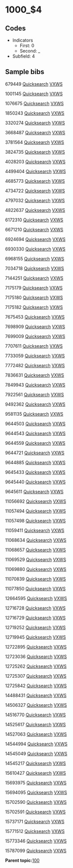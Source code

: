 # 1000\_$4

## Codes

-   Indicators
    -   First: 0
    -   Second: \_
-   Subfield: 4

## Sample bibs

679449 [Quicksearch](https://search.library.yale.edu/catalog/679449) [VXWS](http://prodorbis.library.yale.edu:7014/vxws/GetHoldingsService?bibId=679449)

1001145 [Quicksearch](https://search.library.yale.edu/catalog/1001145) [VXWS](http://prodorbis.library.yale.edu:7014/vxws/GetHoldingsService?bibId=1001145)

1076675 [Quicksearch](https://search.library.yale.edu/catalog/1076675) [VXWS](http://prodorbis.library.yale.edu:7014/vxws/GetHoldingsService?bibId=1076675)

1850243 [Quicksearch](https://search.library.yale.edu/catalog/1850243) [VXWS](http://prodorbis.library.yale.edu:7014/vxws/GetHoldingsService?bibId=1850243)

3320274 [Quicksearch](https://search.library.yale.edu/catalog/3320274) [VXWS](http://prodorbis.library.yale.edu:7014/vxws/GetHoldingsService?bibId=3320274)

3668487 [Quicksearch](https://search.library.yale.edu/catalog/3668487) [VXWS](http://prodorbis.library.yale.edu:7014/vxws/GetHoldingsService?bibId=3668487)

3781564 [Quicksearch](https://search.library.yale.edu/catalog/3781564) [VXWS](http://prodorbis.library.yale.edu:7014/vxws/GetHoldingsService?bibId=3781564)

3824735 [Quicksearch](https://search.library.yale.edu/catalog/3824735) [VXWS](http://prodorbis.library.yale.edu:7014/vxws/GetHoldingsService?bibId=3824735)

4028203 [Quicksearch](https://search.library.yale.edu/catalog/4028203) [VXWS](http://prodorbis.library.yale.edu:7014/vxws/GetHoldingsService?bibId=4028203)

4499404 [Quicksearch](https://search.library.yale.edu/catalog/4499404) [VXWS](http://prodorbis.library.yale.edu:7014/vxws/GetHoldingsService?bibId=4499404)

4685773 [Quicksearch](https://search.library.yale.edu/catalog/4685773) [VXWS](http://prodorbis.library.yale.edu:7014/vxws/GetHoldingsService?bibId=4685773)

4734722 [Quicksearch](https://search.library.yale.edu/catalog/4734722) [VXWS](http://prodorbis.library.yale.edu:7014/vxws/GetHoldingsService?bibId=4734722)

4797032 [Quicksearch](https://search.library.yale.edu/catalog/4797032) [VXWS](http://prodorbis.library.yale.edu:7014/vxws/GetHoldingsService?bibId=4797032)

4822637 [Quicksearch](https://search.library.yale.edu/catalog/4822637) [VXWS](http://prodorbis.library.yale.edu:7014/vxws/GetHoldingsService?bibId=4822637)

6172310 [Quicksearch](https://search.library.yale.edu/catalog/6172310) [VXWS](http://prodorbis.library.yale.edu:7014/vxws/GetHoldingsService?bibId=6172310)

6671210 [Quicksearch](https://search.library.yale.edu/catalog/6671210) [VXWS](http://prodorbis.library.yale.edu:7014/vxws/GetHoldingsService?bibId=6671210)

6924694 [Quicksearch](https://search.library.yale.edu/catalog/6924694) [VXWS](http://prodorbis.library.yale.edu:7014/vxws/GetHoldingsService?bibId=6924694)

6930330 [Quicksearch](https://search.library.yale.edu/catalog/6930330) [VXWS](http://prodorbis.library.yale.edu:7014/vxws/GetHoldingsService?bibId=6930330)

6968155 [Quicksearch](https://search.library.yale.edu/catalog/6968155) [VXWS](http://prodorbis.library.yale.edu:7014/vxws/GetHoldingsService?bibId=6968155)

7034718 [Quicksearch](https://search.library.yale.edu/catalog/7034718) [VXWS](http://prodorbis.library.yale.edu:7014/vxws/GetHoldingsService?bibId=7034718)

7144251 [Quicksearch](https://search.library.yale.edu/catalog/7144251) [VXWS](http://prodorbis.library.yale.edu:7014/vxws/GetHoldingsService?bibId=7144251)

7175179 [Quicksearch](https://search.library.yale.edu/catalog/7175179) [VXWS](http://prodorbis.library.yale.edu:7014/vxws/GetHoldingsService?bibId=7175179)

7175180 [Quicksearch](https://search.library.yale.edu/catalog/7175180) [VXWS](http://prodorbis.library.yale.edu:7014/vxws/GetHoldingsService?bibId=7175180)

7175182 [Quicksearch](https://search.library.yale.edu/catalog/7175182) [VXWS](http://prodorbis.library.yale.edu:7014/vxws/GetHoldingsService?bibId=7175182)

7675453 [Quicksearch](https://search.library.yale.edu/catalog/7675453) [VXWS](http://prodorbis.library.yale.edu:7014/vxws/GetHoldingsService?bibId=7675453)

7698909 [Quicksearch](https://search.library.yale.edu/catalog/7698909) [VXWS](http://prodorbis.library.yale.edu:7014/vxws/GetHoldingsService?bibId=7698909)

7699009 [Quicksearch](https://search.library.yale.edu/catalog/7699009) [VXWS](http://prodorbis.library.yale.edu:7014/vxws/GetHoldingsService?bibId=7699009)

7707611 [Quicksearch](https://search.library.yale.edu/catalog/7707611) [VXWS](http://prodorbis.library.yale.edu:7014/vxws/GetHoldingsService?bibId=7707611)

7733059 [Quicksearch](https://search.library.yale.edu/catalog/7733059) [VXWS](http://prodorbis.library.yale.edu:7014/vxws/GetHoldingsService?bibId=7733059)

7772482 [Quicksearch](https://search.library.yale.edu/catalog/7772482) [VXWS](http://prodorbis.library.yale.edu:7014/vxws/GetHoldingsService?bibId=7772482)

7836631 [Quicksearch](https://search.library.yale.edu/catalog/7836631) [VXWS](http://prodorbis.library.yale.edu:7014/vxws/GetHoldingsService?bibId=7836631)

7849943 [Quicksearch](https://search.library.yale.edu/catalog/7849943) [VXWS](http://prodorbis.library.yale.edu:7014/vxws/GetHoldingsService?bibId=7849943)

7922561 [Quicksearch](https://search.library.yale.edu/catalog/7922561) [VXWS](http://prodorbis.library.yale.edu:7014/vxws/GetHoldingsService?bibId=7922561)

9492362 [Quicksearch](https://search.library.yale.edu/catalog/9492362) [VXWS](http://prodorbis.library.yale.edu:7014/vxws/GetHoldingsService?bibId=9492362)

9581135 [Quicksearch](https://search.library.yale.edu/catalog/9581135) [VXWS](http://prodorbis.library.yale.edu:7014/vxws/GetHoldingsService?bibId=9581135)

9644503 [Quicksearch](https://search.library.yale.edu/catalog/9644503) [VXWS](http://prodorbis.library.yale.edu:7014/vxws/GetHoldingsService?bibId=9644503)

9644543 [Quicksearch](https://search.library.yale.edu/catalog/9644543) [VXWS](http://prodorbis.library.yale.edu:7014/vxws/GetHoldingsService?bibId=9644543)

9644559 [Quicksearch](https://search.library.yale.edu/catalog/9644559) [VXWS](http://prodorbis.library.yale.edu:7014/vxws/GetHoldingsService?bibId=9644559)

9644721 [Quicksearch](https://search.library.yale.edu/catalog/9644721) [VXWS](http://prodorbis.library.yale.edu:7014/vxws/GetHoldingsService?bibId=9644721)

9644885 [Quicksearch](https://search.library.yale.edu/catalog/9644885) [VXWS](http://prodorbis.library.yale.edu:7014/vxws/GetHoldingsService?bibId=9644885)

9645433 [Quicksearch](https://search.library.yale.edu/catalog/9645433) [VXWS](http://prodorbis.library.yale.edu:7014/vxws/GetHoldingsService?bibId=9645433)

9645440 [Quicksearch](https://search.library.yale.edu/catalog/9645440) [VXWS](http://prodorbis.library.yale.edu:7014/vxws/GetHoldingsService?bibId=9645440)

9645611 [Quicksearch](https://search.library.yale.edu/catalog/9645611) [VXWS](http://prodorbis.library.yale.edu:7014/vxws/GetHoldingsService?bibId=9645611)

11056692 [Quicksearch](https://search.library.yale.edu/catalog/11056692) [VXWS](http://prodorbis.library.yale.edu:7014/vxws/GetHoldingsService?bibId=11056692)

11057494 [Quicksearch](https://search.library.yale.edu/catalog/11057494) [VXWS](http://prodorbis.library.yale.edu:7014/vxws/GetHoldingsService?bibId=11057494)

11057498 [Quicksearch](https://search.library.yale.edu/catalog/11057498) [VXWS](http://prodorbis.library.yale.edu:7014/vxws/GetHoldingsService?bibId=11057498)

11059411 [Quicksearch](https://search.library.yale.edu/catalog/11059411) [VXWS](http://prodorbis.library.yale.edu:7014/vxws/GetHoldingsService?bibId=11059411)

11068634 [Quicksearch](https://search.library.yale.edu/catalog/11068634) [VXWS](http://prodorbis.library.yale.edu:7014/vxws/GetHoldingsService?bibId=11068634)

11068657 [Quicksearch](https://search.library.yale.edu/catalog/11068657) [VXWS](http://prodorbis.library.yale.edu:7014/vxws/GetHoldingsService?bibId=11068657)

11069529 [Quicksearch](https://search.library.yale.edu/catalog/11069529) [VXWS](http://prodorbis.library.yale.edu:7014/vxws/GetHoldingsService?bibId=11069529)

11069880 [Quicksearch](https://search.library.yale.edu/catalog/11069880) [VXWS](http://prodorbis.library.yale.edu:7014/vxws/GetHoldingsService?bibId=11069880)

11070839 [Quicksearch](https://search.library.yale.edu/catalog/11070839) [VXWS](http://prodorbis.library.yale.edu:7014/vxws/GetHoldingsService?bibId=11070839)

11077850 [Quicksearch](https://search.library.yale.edu/catalog/11077850) [VXWS](http://prodorbis.library.yale.edu:7014/vxws/GetHoldingsService?bibId=11077850)

12664595 [Quicksearch](https://search.library.yale.edu/catalog/12664595) [VXWS](http://prodorbis.library.yale.edu:7014/vxws/GetHoldingsService?bibId=12664595)

12716728 [Quicksearch](https://search.library.yale.edu/catalog/12716728) [VXWS](http://prodorbis.library.yale.edu:7014/vxws/GetHoldingsService?bibId=12716728)

12716729 [Quicksearch](https://search.library.yale.edu/catalog/12716729) [VXWS](http://prodorbis.library.yale.edu:7014/vxws/GetHoldingsService?bibId=12716729)

12719252 [Quicksearch](https://search.library.yale.edu/catalog/12719252) [VXWS](http://prodorbis.library.yale.edu:7014/vxws/GetHoldingsService?bibId=12719252)

12719945 [Quicksearch](https://search.library.yale.edu/catalog/12719945) [VXWS](http://prodorbis.library.yale.edu:7014/vxws/GetHoldingsService?bibId=12719945)

12722895 [Quicksearch](https://search.library.yale.edu/catalog/12722895) [VXWS](http://prodorbis.library.yale.edu:7014/vxws/GetHoldingsService?bibId=12722895)

12723036 [Quicksearch](https://search.library.yale.edu/catalog/12723036) [VXWS](http://prodorbis.library.yale.edu:7014/vxws/GetHoldingsService?bibId=12723036)

12725262 [Quicksearch](https://search.library.yale.edu/catalog/12725262) [VXWS](http://prodorbis.library.yale.edu:7014/vxws/GetHoldingsService?bibId=12725262)

12725307 [Quicksearch](https://search.library.yale.edu/catalog/12725307) [VXWS](http://prodorbis.library.yale.edu:7014/vxws/GetHoldingsService?bibId=12725307)

12725842 [Quicksearch](https://search.library.yale.edu/catalog/12725842) [VXWS](http://prodorbis.library.yale.edu:7014/vxws/GetHoldingsService?bibId=12725842)

14488431 [Quicksearch](https://search.library.yale.edu/catalog/14488431) [VXWS](http://prodorbis.library.yale.edu:7014/vxws/GetHoldingsService?bibId=14488431)

14506327 [Quicksearch](https://search.library.yale.edu/catalog/14506327) [VXWS](http://prodorbis.library.yale.edu:7014/vxws/GetHoldingsService?bibId=14506327)

14516770 [Quicksearch](https://search.library.yale.edu/catalog/14516770) [VXWS](http://prodorbis.library.yale.edu:7014/vxws/GetHoldingsService?bibId=14516770)

14525617 [Quicksearch](https://search.library.yale.edu/catalog/14525617) [VXWS](http://prodorbis.library.yale.edu:7014/vxws/GetHoldingsService?bibId=14525617)

14527063 [Quicksearch](https://search.library.yale.edu/catalog/14527063) [VXWS](http://prodorbis.library.yale.edu:7014/vxws/GetHoldingsService?bibId=14527063)

14544994 [Quicksearch](https://search.library.yale.edu/catalog/14544994) [VXWS](http://prodorbis.library.yale.edu:7014/vxws/GetHoldingsService?bibId=14544994)

14545049 [Quicksearch](https://search.library.yale.edu/catalog/14545049) [VXWS](http://prodorbis.library.yale.edu:7014/vxws/GetHoldingsService?bibId=14545049)

14545217 [Quicksearch](https://search.library.yale.edu/catalog/14545217) [VXWS](http://prodorbis.library.yale.edu:7014/vxws/GetHoldingsService?bibId=14545217)

15610427 [Quicksearch](https://search.library.yale.edu/catalog/15610427) [VXWS](http://prodorbis.library.yale.edu:7014/vxws/GetHoldingsService?bibId=15610427)

15693975 [Quicksearch](https://search.library.yale.edu/catalog/15693975) [VXWS](http://prodorbis.library.yale.edu:7014/vxws/GetHoldingsService?bibId=15693975)

15694095 [Quicksearch](https://search.library.yale.edu/catalog/15694095) [VXWS](http://prodorbis.library.yale.edu:7014/vxws/GetHoldingsService?bibId=15694095)

15702590 [Quicksearch](https://search.library.yale.edu/catalog/15702590) [VXWS](http://prodorbis.library.yale.edu:7014/vxws/GetHoldingsService?bibId=15702590)

15702591 [Quicksearch](https://search.library.yale.edu/catalog/15702591) [VXWS](http://prodorbis.library.yale.edu:7014/vxws/GetHoldingsService?bibId=15702591)

15737171 [Quicksearch](https://search.library.yale.edu/catalog/15737171) [VXWS](http://prodorbis.library.yale.edu:7014/vxws/GetHoldingsService?bibId=15737171)

15771512 [Quicksearch](https://search.library.yale.edu/catalog/15771512) [VXWS](http://prodorbis.library.yale.edu:7014/vxws/GetHoldingsService?bibId=15771512)

15773346 [Quicksearch](https://search.library.yale.edu/catalog/15773346) [VXWS](http://prodorbis.library.yale.edu:7014/vxws/GetHoldingsService?bibId=15773346)

15787099 [Quicksearch](https://search.library.yale.edu/catalog/15787099) [VXWS](http://prodorbis.library.yale.edu:7014/vxws/GetHoldingsService?bibId=15787099)

**Parent topic:**[100](../../tags/100/100.md)

